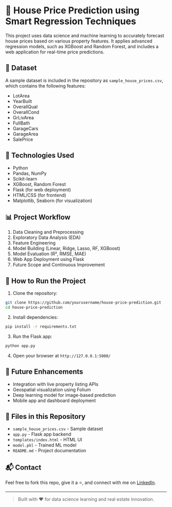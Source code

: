 
# 🏡 House Price Prediction using Smart Regression Techniques

This project uses data science and machine learning to accurately forecast house prices based on various property features. It applies advanced regression models, such as XGBoost and Random Forest, and includes a web application for real-time price predictions.

## 📁 Dataset
A sample dataset is included in the repository as `sample_house_prices.csv`, which contains the following features:
- LotArea
- YearBuilt
- OverallQual
- OverallCond
- GrLivArea
- FullBath
- GarageCars
- GarageArea
- SalePrice

## 🔧 Technologies Used
- Python
- Pandas, NumPy
- Scikit-learn
- XGBoost, Random Forest
- Flask (for web deployment)
- HTML/CSS (for frontend)
- Matplotlib, Seaborn (for visualization)

## 📊 Project Workflow
1. Data Cleaning and Preprocessing
2. Exploratory Data Analysis (EDA)
3. Feature Engineering
4. Model Building (Linear, Ridge, Lasso, RF, XGBoost)
5. Model Evaluation (R², RMSE, MAE)
6. Web App Deployment using Flask
7. Future Scope and Continuous Improvement

## 🚀 How to Run the Project
1. Clone the repository:
```bash
git clone https://github.com/yourusername/house-price-prediction.git
cd house-price-prediction
```
2. Install dependencies:
```bash
pip install -r requirements.txt
```
3. Run the Flask app:
```bash
python app.py
```
4. Open your browser at `http://127.0.0.1:5000/`

## 📌 Future Enhancements
- Integration with live property listing APIs
- Geospatial visualization using Folium
- Deep learning model for image-based prediction
- Mobile app and dashboard deployment

## 📂 Files in this Repository
- `sample_house_prices.csv` - Sample dataset
- `app.py` - Flask app backend
- `templates/index.html` - HTML UI
- `model.pkl` - Trained ML model
- `README.md` - Project documentation

## 📬 Contact
Feel free to fork this repo, give it a ⭐, and connect with me on [LinkedIn](https://www.linkedin.com).

---

> Built with ❤️ for data science learning and real estate innovation.
